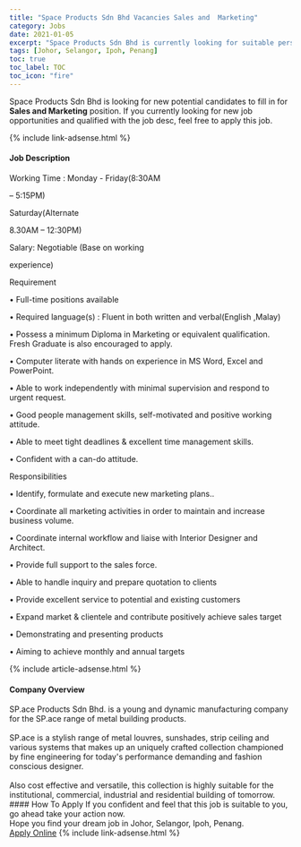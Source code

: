 ```yaml
---
title: "Space Products Sdn Bhd Vacancies Sales and  Marketing" 
category: Jobs 
date: 2021-01-05 
excerpt: "Space Products Sdn Bhd is currently looking for suitable person to fill in the Sales and  Marketing which positioned at Johor, Selangor, Ipoh, Penang" 
tags: [Johor, Selangor, Ipoh, Penang] 
toc: true 
toc_label: TOC 
toc_icon: "fire" 
--- 
```


<p>Space Products Sdn Bhd is looking for new potential candidates to fill in for <b>Sales and  Marketing</b> position. If you currently looking for new job opportunities and qualified with the job desc, feel free to apply this job.
</p>{% include link-adsense.html %} 
<div><div><div><h4>Job Description</h4></div></div><div><div><span><div><p>Working Time : Monday - Friday(8:30AM</p><p>&#8211; 5:15PM)</p><p>Saturday(Alternate</p><p>8.30AM &#8211; 12:30PM)</p><p>Salary: Negotiable (Base on working</p><p>experience)</p><p>Requirement</p><p>&#8226; Full-time positions available</p><p>&#8226; Required language(s) : Fluent in both written and verbal(English ,Malay)</p><p>&#8226; Possess a minimum Diploma in Marketing or equivalent qualification. Fresh Graduate is also encouraged to apply.</p><p>&#8226; Computer literate with hands on experience in MS Word, Excel and PowerPoint.</p><p>&#8226; Able to work independently with minimal supervision and respond to urgent request.</p><p>&#8226; Good people management skills, self-motivated and positive working attitude.</p><p>&#8226; Able to meet tight deadlines &amp; excellent time management skills.</p><p>&#8226; Confident with a can-do attitude.</p><p>Responsibilities</p><p>&#8226; Identify, formulate and execute new marketing plans..</p><p>&#8226; Coordinate all marketing activities in order to maintain and increase business volume.</p><p>&#8226; Coordinate internal workflow and liaise with Interior Designer and Architect.</p><p>&#8226; Provide full support to the sales force.</p><p>&#8226; Able to handle inquiry and prepare quotation to clients</p><p>&#8226; Provide excellent service to potential and existing customers</p><p>&#8226; Expand market &amp; clientele and contribute positively achieve sales target</p><p>&#8226; Demonstrating and presenting products</p><p>&#8226; Aiming to achieve monthly and annual targets</p></div></span></div></div></div> 
{% include article-adsense.html %} 
<div><div><div><h4>Company Overview</h4></div></div><div><div><span><div><div>SP.ace Products Sdn Bhd. is a young and dynamic manufacturing company for the SP.ace range of metal building products.</div>
<div><br>
SP.ace is a stylish range of metal louvres, sunshades, strip ceiling and various systems that makes up an uniquely crafted collection championed by fine engineering for today's performance demanding and fashion conscious designer.</div>
<div><br>
Also cost effective and versatile, this collection is highly suitable for the institutional, commercial, industrial and residential building of tomorrow.</div></div></span></div></div></div> 
#### How To Apply 
If you confident and feel that this job is suitable to you, go ahead take your action now. <br/> 
Hope you find your dream job in Johor, Selangor, Ipoh, Penang. <br/> 
<a href="https://www.jobstreet.com.my/en/job/sales-and-marketing-4456604?jobId=jobstreet-my-job-4456604&sectionRank=5&token=0~19c146e5-e524-475c-9b51-1f9715304660&fr=SRP%20View%20In%20New%20Ta" class="btn btn--info" target="_blank" rel="nofollow noopenner">Apply Online</a> 
{% include link-adsense.html %} 